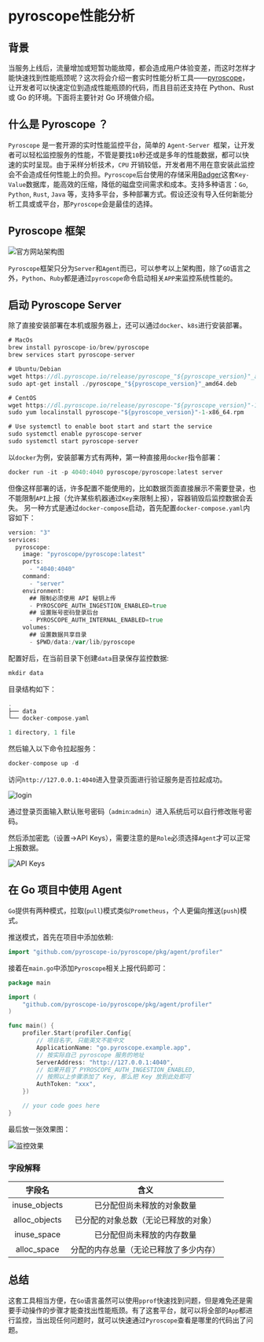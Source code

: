 # pyroscope性能分析

## 背景

当服务上线后，流量增加或短暂功能故障，都会造成用户体验变差，而这时怎样才能快速找到性能瓶颈呢？这次将会介绍一套实时性能分析工具——[pyroscope](https://pyroscope.io/)，让开发者可以快速定位到造成性能瓶颈的代码，而且目前还支持在 Python、Rust 或 Go 的环境。下面将主要针对 Go 环境做介绍。

## 什么是 Pyroscope ？

`Pyroscope` 是一套开源的实时性能监控平台，简单的 `Agent-Server `框架，让开发者可以轻松监控服务的性能，不管是要找`10`秒还或是多年的性能数据，都可以快速的实时呈现。由于采样分析技术，`CPU` 开销较低，开发者用不用在意安装此监控会不会造成任何性能上的负担。`Pyroscope`后台使用的存储采用[Badger](https://github.com/dgraph-io/badger)这套`Key-Value`数据库，能高效的压缩，降低的磁盘空间需求和成本。支持多种语言：`Go`, `Python`, `Rust`, `Java` 等，支持多平台，多种部署方式。假设还没有导入任何新能分析工具或或平台，那`Pyroscope`会是最佳的选择。

## Pyroscope 框架

![官方网站架构图](./assets/pyroscope性能分析/1.png)

`Pyroscope`框架只分为`Server`和`Agent`而已，可以参考以上架构图，除了`GO`语言之外，`Python`、`Ruby`都是通过`pyroscope`命令启动相关`APP`来监控系统性能的。

## 启动 Pyroscope Server

除了直接安装部署在本机或服务器上，还可以通过`docker`、`k8s`进行安装部署。

```go
# MacOs
brew install pyroscope-io/brew/pyroscope
brew services start pyroscope-server

# Ubuntu/Debian
wget https://dl.pyroscope.io/release/pyroscope_"${pyroscope_version}"_amd64.deb
sudo apt-get install ./pyroscope_"${pyroscope_version}"_amd64.deb

# CentOS
wget https://dl.pyroscope.io/release/pyroscope-"${pyroscope_version}"-1-x86_64.rpm
sudo yum localinstall pyroscope-"${pyroscope_version}"-1-x86_64.rpm

# Use systemctl to enable boot start and start the service
sudo systemctl enable pyroscope-server
sudo systemctl start pyroscope-server
```

以`docker`为例，安装部署方式有两种，第一种直接用`docker`指令部署：

```go
docker run -it -p 4040:4040 pyroscope/pyroscope:latest server
```

但像这样部署的话，许多配置不能使用的，比如数据页面直接展示不需要登录，也不能限制`API`上报（允许某些机器通过`Key`来限制上报），容器销毁后监控数据会丢失。
另一种方式是通过`docker-compose`启动，首先配置`docker-compose.yaml`内容如下：

```go
version: "3"
services:
  pyroscope:
    image: "pyroscope/pyroscope:latest"
    ports:
      - "4040:4040"
    command:
      - "server"
    environment:
      ## 限制必须使用 API 秘钥上传
      - PYROSCOPE_AUTH_INGESTION_ENABLED=true
      ## 设置账号密码登录后台
      - PYROSCOPE_AUTH_INTERNAL_ENABLED=true
    volumes:
      ## 设置数据共享目录
      - $PWD/data:/var/lib/pyroscope
```

配置好后，在当前目录下创建`data`目录保存监控数据:

```go
mkdir data
```

目录结构如下：

```go
.
├── data
└── docker-compose.yaml

1 directory, 1 file
```

然后输入以下命令拉起服务：

```go
docker-compose up -d
```

访问`http://127.0.0.1:4040`进入登录页面进行验证服务是否拉起成功。

![login](./assets/pyroscope性能分析/2.png)

通过登录页面输入默认账号密码（`admin`:`admin`）进入系统后可以自行修改账号密码。

然后添加密匙（设置->API Keys），需要注意的是`Role`必须选择`Agent`才可以正常上报数据。

![API Keys](./assets/pyroscope性能分析/3.png)

## 在 Go 项目中使用 Agent

`Go`提供有两种模式，拉取(`pull`)模式类似`Prometheus`，个人更偏向推送(`push`)模式。

推送模式，首先在项目中添加依赖:

```go
import "github.com/pyroscope-io/pyroscope/pkg/agent/profiler"
```

接着在`main.go`中添加`Pyroscope`相关上报代码即可：

```go
package main

import (
	"github.com/pyroscope-io/pyroscope/pkg/agent/profiler"
)

func main() {
	profiler.Start(profiler.Config{
		// 项目名字, 只能英文不能中文
		ApplicationName: "go.pyroscope.example.app",
		// 按实际自己 pyroscope 服务的地址
		ServerAddress: "http://127.0.0.1:4040",
		// 如果开启了 PYROSCOPE_AUTH_INGESTION_ENABLED,
		// 按照以上步骤添加了 Key, 那么把 Key 放到此处即可
		AuthToken: "xxx", 
	})

	// your code goes here
}
```

最后放一张效果图：

![监控效果](./assets/pyroscope性能分析/4.png)

### 字段解释

|    字段名     |                  含义                  |
| :-----------: | :------------------------------------: |
| inuse_objects |       已分配但尚未释放的对象数量       |
| alloc_objects |  已分配的对象总数（无论已释放的对象）  |
|  inuse_space  |       已分配但尚未释放的内存数量       |
|  alloc_space  | 分配的内存总量（无论已释放了多少内存） |

## 总结

这套工具相当方便，在`Go`语言虽然可以使用`pprof`快速找到问题，但是难免还是需要手动操作的步骤才能查找出性能瓶颈。有了这套平台，就可以将全部的`App`都进行监控，当出现任何问题时，就可以快速通过`Pyroscope`查看是哪里的代码出了问题。
